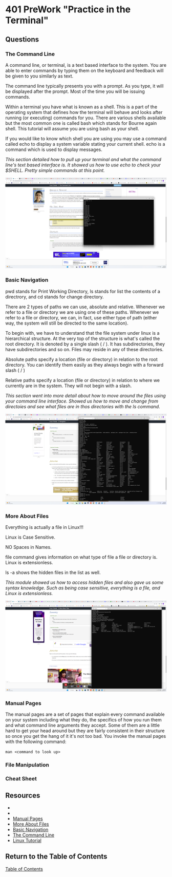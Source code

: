 # 401 PreWork "Practice in the Terminal"

## Questions

### The Command Line

A command line, or terminal, is a text based interface to the system. You are able to enter commands by typing them on the keyboard and feedback will be given to you similarly as text.

The command line typically presents you with a prompt. As you type, it will be displayed after the prompt. Most of the time you will be issuing commands.

Within a terminal you have what is known as a shell. This is a part of the operating system that defines how the terminal will behave and looks after running (or executing) commands for you. There are various shells available but the most common one is called bash which stands for Bourne again shell. This tutorial will assume you are using bash as your shell.

If you would like to know which shell you are using you may use a command called echo to display a system variable stating your current shell. echo is a command which is used to display messages.

*This section detailed how to pull up your terminal and what the command line's text based interface is. It showed us how to use echo to check your $SHELL. Pretty simple commands at this point.*

![Command Line](../401/commandline.png)

### Basic Navigation

pwd stands for Print Working Directory, ls stands for list the contents of a directrory, and cd stands for change directory.

There are 2 types of paths we can use, absolute and relative. Whenever we refer to a file or directory we are using one of these paths. Whenever we refer to a file or directory, we can, in fact, use either type of path (either way, the system will still be directed to the same location).

To begin with, we have to understand that the file system under linux is a hierarchical structure. At the very top of the structure is what's called the root directory. It is denoted by a single slash ( / ). It has subdirectories, they have subdirectories and so on. Files may reside in any of these directories.

Absolute paths specify a location (file or directory) in relation to the root directory. You can identify them easily as they always begin with a forward slash ( / )

Relative paths specify a location (file or directory) in relation to where we currently are in the system. They will not begin with a slash.

*This section went into more detail about how to move around the files using your command line interface. Showed us how to move and change from directoies and see what files are in thos directories with the ls command.*

![Navigation](../401/navigation.png)

### More About Files

Everything is actually a file in Linux!!!

Linux is Case Sensitive.

NO Spaces in Names.

file command gives information on what type of file a file or directory is. Linux is extensionless.

ls -a shows the hidden files in the list as well.

*This module showed us how to access hidden files and also gave us some syntax knowledge. Such as being case sensitive, everything is a file, and Linux is extensionless.*

![About Files](../401/about-files.png)

### Manual Pages

The manual pages are a set of pages that explain every command available on your system including what they do, the specifics of how you run them and what command line arguments they accept. Some of them are a little hard to get your head around but they are fairly consistent in their structure so once you get the hang of it it's not too bad. You invoke the manual pages with the following command:

`man <command to look up>`



### File Manipulation

### Cheat Sheet

## Resources

- []()
- []()
- [Manual Pages](https://ryanstutorials.net/linuxtutorial/manual.php)
- [More About Files](https://ryanstutorials.net/linuxtutorial/aboutfiles.php)
- [Basic Navigation](https://ryanstutorials.net/linuxtutorial/navigation.php)
- [The Command Line](https://ryanstutorials.net/linuxtutorial/commandline.php)
- [Linux Tutorial](https://ryanstutorials.net/linuxtutorial/)

## Return to the Table of Contents

[Table of Contents](https://todd75.github.io/reading-notes/)
